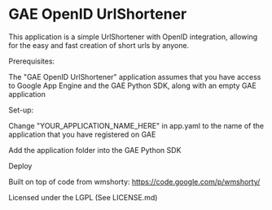 GAE OpenID UrlShortener
===============


This application is a simple UrlShortener with OpenID integration, allowing for the easy and fast creation of short urls by anyone.


Prerequisites:

The "GAE OpenID UrlShortener" application assumes that you have access to Google App Engine and the GAE Python SDK, along with an empty GAE application


Set-up:

Change "YOUR_APPLICATION_NAME_HERE" in app.yaml to the name of the application that you have registered on GAE

Add the application folder into the GAE Python SDK

Deploy


Built on top of code from wmshorty: https://code.google.com/p/wmshorty/

Licensed under the LGPL (See LICENSE.md)
